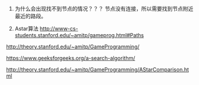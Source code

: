1. 为什么会出现找不到节点的情况？？？
节点没有连接，所以需要找到节点附近最近的路段。

2. Astar算法
http://www-cs-students.stanford.edu/~amitp/gameprog.html#Paths  

http://theory.stanford.edu/~amitp/GameProgramming/  

https://www.geeksforgeeks.org/a-search-algorithm/  

http://theory.stanford.edu/~amitp/GameProgramming/AStarComparison.html  
